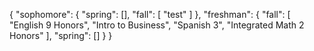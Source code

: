 {
    "sophomore": {
        "spring": [],
        "fall": [
            "test"
        ]
    },
    "freshman": {
        "fall": [
            "English 9 Honors",
            "Intro to Business",
            "Spanish 3",
            "Integrated Math 2 Honors"
        ],
        "spring": []
    }
}